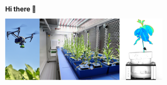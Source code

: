 ## Hi there 👋


![bannerGrande](https://github.com/Rodriguez-Ruelas/Rodriguez-Ruelas/blob/main/Imagenes_README/bannerGrande.png)


<!--
**Rodriguez-Ruelas/Rodriguez-Ruelas** is a ✨ _special_ ✨ repository because its `README.md` (this file) appears on your GitHub profile.

Here are some ideas to get you started:

- 🔭 I’m currently working on ...
- 🌱 I’m currently learning ...
- 👯 I’m looking to collaborate on ...
- 🤔 I’m looking for help with ...
- 💬 Ask me about ...
- 📫 How to reach me: ...
- 😄 Pronouns: ...
- ⚡ Fun fact: ...
-->
